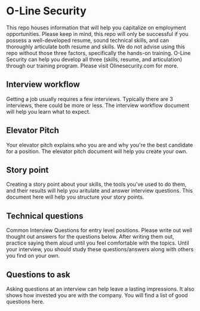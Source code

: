# O-Line Security
This repo houses information that will help you capitalize on employment opportunities. Please keep in mind, this repo will only be successful if you possess a well-developed resume, sound technical skills, and can thoroughly articulate both resume and skills. We do not advise using this repo without those three factors, specifically the hands-on training. O-Line Security can help you develop all three (skills, resume, and articulation) through our training program. Please visit Olinesecurity.com for more.

## Interview workflow 
Getting a job usually requires a few interviews. Typically there are 3 interviews, there could be more or less. The interview workflow document will help you learn what to expect. 

## Elevator Pitch
Your elevator pitch explains who you are and why you're the best candidate for a position. The elevator pitch document will help you create your own. 

## Story point
Creating a story point about your skills, the tools you've used to do them, and their results will help you aritulate and answer interview questions. This document here will help you structure your story points. 

## Technical questions
Common Interview Questions for entry level positions. Please write out well thought out answers for the questions below. After writing them out, practice saying them aloud until you feel comfortable with the topics. Until your interview, you should study these questions/answers along with others you find on your own.

## Questions to ask
Asking questions at an interview can help leave a lasting impressions. It also shows how invested you are with the company. You will find a list of good questions here. 
